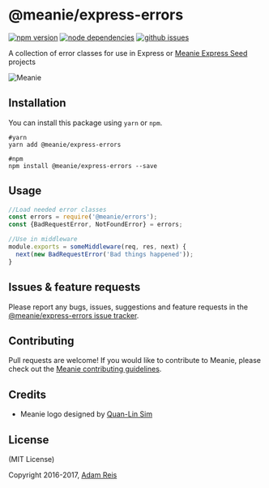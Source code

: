 # @meanie/express-errors

[![npm version](https://img.shields.io/npm/v/@meanie/express-errors.svg)](https://www.npmjs.com/package/@meanie/express-errors)
[![node dependencies](https://david-dm.org/meanie/express-errors.svg)](https://david-dm.org/meanie/express-errors)
[![github issues](https://img.shields.io/github/issues/meanie/express-errors.svg)](https://github.com/meanie/express-errors/issues)


A collection of error classes for use in Express or [Meanie Express Seed](https://github.com/meanie/express-seed) projects

![Meanie](https://raw.githubusercontent.com/meanie/meanie/master/meanie-logo-full.png)

## Installation

You can install this package using `yarn` or `npm`.

```shell
#yarn
yarn add @meanie/express-errors

#npm
npm install @meanie/express-errors --save
```

## Usage

```js
//Load needed error classes
const errors = require('@meanie/errors');
const {BadRequestError, NotFoundError} = errors;

//Use in middleware
module.exports = someMiddleware(req, res, next) {
  next(new BadRequestError('Bad things happened'));
}
```

## Issues & feature requests

Please report any bugs, issues, suggestions and feature requests in the [@meanie/express-errors issue tracker](https://github.com/meanie/express-errors/issues).

## Contributing

Pull requests are welcome! If you would like to contribute to Meanie, please check out the [Meanie contributing guidelines](https://github.com/meanie/meanie/blob/master/CONTRIBUTING.md).

## Credits

* Meanie logo designed by [Quan-Lin Sim](mailto:quan.lin.sim+meanie@gmail.com)

## License
(MIT License)

Copyright 2016-2017, [Adam Reis](https://adam.reis.nz)
